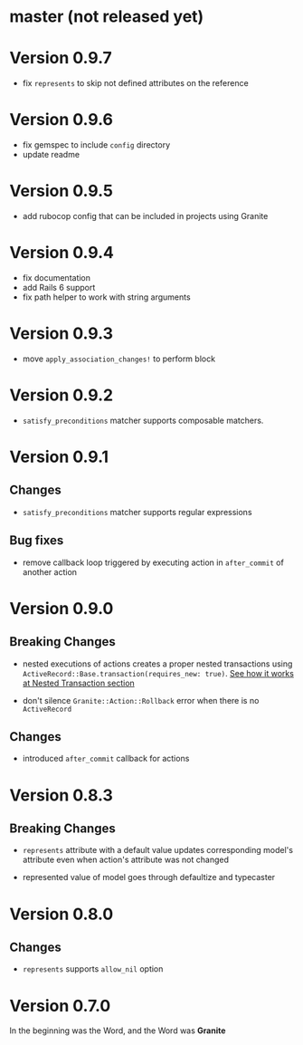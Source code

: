 # master (not released yet)

# Version 0.9.7

* fix `represents` to skip not defined attributes on the reference

# Version 0.9.6

* fix gemspec to include `config` directory
* update readme

# Version 0.9.5

* add rubocop config that can be included in projects using Granite

# Version 0.9.4

* fix documentation
* add Rails 6 support
* fix path helper to work with string arguments

# Version 0.9.3

* move `apply_association_changes!` to perform block

# Version 0.9.2

* `satisfy_preconditions` matcher supports composable matchers.

# Version 0.9.1

## Changes

* `satisfy_preconditions` matcher supports regular expressions

## Bug fixes

* remove callback loop triggered by executing action in `after_commit` of another action

# Version 0.9.0

## Breaking Changes

* nested executions of actions creates a proper nested transactions using `ActiveRecord::Base.transaction(requires_new: true)`. [See how it works at Nested Transaction section](https://api.rubyonrails.org/classes/ActiveRecord/Transactions/ClassMethods.html)

* don't silence `Granite::Action::Rollback` error when there is no `ActiveRecord`

## Changes

* introduced `after_commit` callback for actions

# Version 0.8.3

## Breaking Changes

* `represents` attribute with a default value updates corresponding model's attribute even when action's attribute was not changed

* represented value of model goes through defaultize and typecaster

# Version 0.8.0

## Changes

* `represents` supports `allow_nil` option

# Version 0.7.0

In the beginning was the Word, and the Word was **Granite**
